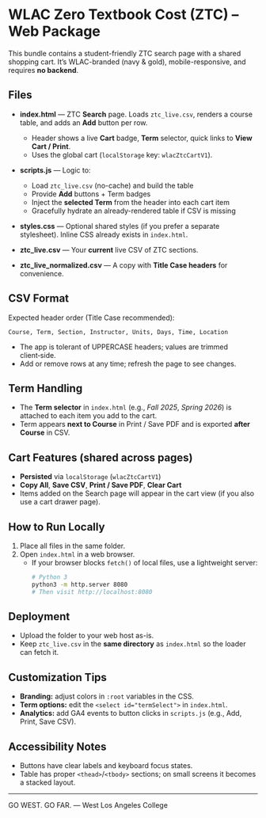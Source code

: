 # WLAC Zero Textbook Cost (ZTC) – Web Package

This bundle contains a student-friendly ZTC search page with a shared shopping cart.
It’s WLAC-branded (navy & gold), mobile-responsive, and requires **no backend**.

## Files

- **index.html** — ZTC **Search** page. Loads `ztc_live.csv`, renders a course table, and adds an **Add** button per row.
  - Header shows a live **Cart** badge, **Term** selector, quick links to **View Cart / Print**.
  - Uses the global cart (`localStorage` key: `wlacZtcCartV1`).

- **scripts.js** — Logic to:
  - Load `ztc_live.csv` (no-cache) and build the table
  - Provide **Add** buttons + Term badges
  - Inject the **selected Term** from the header into each cart item
  - Gracefully hydrate an already-rendered table if CSV is missing

- **styles.css** — Optional shared styles (if you prefer a separate stylesheet). Inline CSS already exists in `index.html`.

- **ztc_live.csv** — Your **current** live CSV of ZTC sections.
- **ztc_live_normalized.csv** — A copy with **Title Case headers** for convenience.

## CSV Format

Expected header order (Title Case recommended):
```
Course, Term, Section, Instructor, Units, Days, Time, Location
```
- The app is tolerant of UPPERCASE headers; values are trimmed client‑side.
- Add or remove rows at any time; refresh the page to see changes.

## Term Handling

- The **Term selector** in `index.html` (e.g., *Fall 2025*, *Spring 2026*) is attached to each item you add to the cart.
- Term appears **next to Course** in Print / Save PDF and is exported **after Course** in CSV.

## Cart Features (shared across pages)

- **Persisted** via `localStorage` (`wlacZtcCartV1`)
- **Copy All**, **Save CSV**, **Print / Save PDF**, **Clear Cart**
- Items added on the Search page will appear in the cart view (if you also use a cart drawer page).

## How to Run Locally

1. Place all files in the same folder.
2. Open `index.html` in a web browser.
   - If your browser blocks `fetch()` of local files, use a lightweight server:
     ```bash
     # Python 3
     python3 -m http.server 8080
     # Then visit http://localhost:8080
     ```

## Deployment

- Upload the folder to your web host as-is.
- Keep `ztc_live.csv` in the **same directory** as `index.html` so the loader can fetch it.

## Customization Tips

- **Branding:** adjust colors in `:root` variables in the CSS.
- **Term options:** edit the `<select id="termSelect">` in `index.html`.
- **Analytics:** add GA4 events to button clicks in `scripts.js` (e.g., Add, Print, Save CSV).

## Accessibility Notes

- Buttons have clear labels and keyboard focus states.
- Table has proper `<thead>`/`<tbody>` sections; on small screens it becomes a stacked layout.

---

GO WEST. GO FAR. — West Los Angeles College
